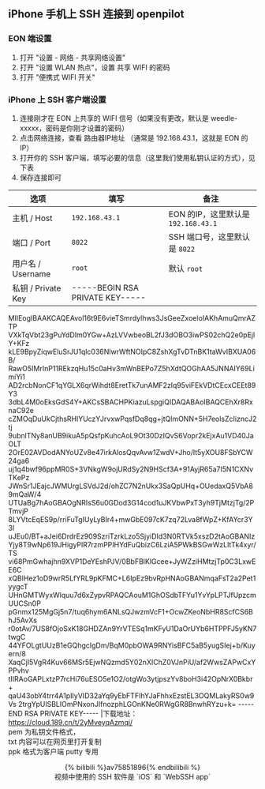 ## iPhone 手机上 SSH 连接到 openpilot

### EON 端设置

1. 打开 "设置 - 网络 - 共享网络设置" 
2. 打开 "设置 WLAN 热点"，设置 共享 WIFI 的密码
3. 打开 "便携式 WIFI 开关" 

### iPhone 上 SSH 客户端设置

1. 连接刚才在 EON 上共享的 WIFI 信号（如果没有更改，默认是 weedle-xxxxx，密码是你刚才设置的密码）
2. 点击网络连接，查看 路由器IP地址 （通常是 192.168.43.1，这就是 EON 的IP）
3. 打开你的 SSH 客户端，填写必要的信息（这里我们使用私钥认证的方式），见下表
4. 保存连接即可

选项|填写|备注
-|-|-
主机 / Host| `192.168.43.1`|EON 的IP，这里默认是 `192.168.43.1`
端口 / Port| `8022`|SSH 端口号，这里默认是 `8022`
用户名 / Username| `root`|默认 `root`
私钥 / Private Key| -----BEGIN RSA PRIVATE KEY-----
MIIEogIBAAKCAQEAvol16t9E6vieTSmrdylhws3JsGeeZxoeloIAKhAmuQmrAZTP
VXkTqVbt23gPuYdDIm0YGw+AzLVVwbeoBL2fJ3dOBO3iwPS02chQ2e0pEjlY+KFz
kLE9BpyZiqwEluSrJU1qlc036NlwrWftNOIpC8ZshXgTvDTnBK1taWvIBXUA06B/
RawO5IMrInP11REkzqHu15c0aHv3mWnBEPo7Z5hXdtQOGhAA5JNNAIY69LimiYi1
AD2rcbNonCF1qYGLX6qrWihdt8EretTk7unAMF2zlq95viFEkVDtCEcxCEEt89Y3
3dbL4M0oEksGdS4Y+AKCsSBACHPKiazuLspgiQIDAQABAoIBAQCEhXr8RxnaC92e
cZMOqDuUkCjthsRHlYUczYJrvxwPqsfDq8qg+jtQlmONN+5H7eolsZcIizncJ2tj
9ubnlTNy8anUB9ikuA5pQsfpKuhcAoL9Ot30DzIQvS6Vopr2kEjxAu1VD40JaOLT
2OrE02AVDodANYoUZv8e47irkAlosQqvAvw1ZwdV+Jho/lt5yXOU8FSbYCW24ga6
uj1q4bwf96ppMR0S+3VNkgW9ojURdSy2N9HScf3A+91AyjR65a7I5N1CXNvTKePz
JWnSr1JEajcJWMUrgLSVdJ2d/ohZC7N2nUkx3SaQpUHq+OUedaxQ5VbA89mQaW/4
UTUaBg7hAoGBAOgNRIsS6u0GDod3G14cod1uJKVbwPxT3yh9TjMtzjTg/2PTmvjP
8LYVtcEqES9p/rriFuTgIUyLyBIr4+mwGbE097cK7zq72Lva8fWpZ+KfAYcr3Y3l
uJEu0/BT+aJei6DrdrEz909SzriTzrkLzo5SjyiDId3N0RTVk5xszD2tAoGBANIz
Yjy8T9wNp619JHigyPlR7rzmPPIHYdFuQbizC6LziA5PWkBSGwWzLltTk4xyr/TS
vi68PmGwhajhn9XVP1DeYEshPJV/0BbFBlKlGcee+JyWZziHMtzjTp0C3LxwEE6C
xQBlHez1oD9wrR5LfYRL9pKFMC+L6IpEz9bvRpHNAoGBANmqaFsT2a2Pet1yygcT
UHnGMTWyxWlquu7d6xZypvRPAQCAouM1GhOSdbTFYu1YvYpLPTJfUpzcmUUCSn0P
pGnmx125MgGj5n7/tuq6hym6ANLsQJwzmVcF1+OcwZKeoNbHR8ScfCS6BhJ5AvXs
r0otAv/7US8fOjoSxK18GHDZAn9YrVTESq1mKFyU1DaOrUYb6HTPPFJ5yKN7twgC
44YFOLgtUUzB1eGQhgcIgDm/BqM0pbOWA9RNYisBFC5aB5yugSIej+b/Kuyern/8
XaqCjI5VgR4Kuv66MSr5EjwNQzmd5Y02nXIChZ0VJnPiU/af2WwsZAPwCxYPPvhv
tIIRAoGAPLxtzP7rcHi76uESO5e1O2/otgWo3ytjpszYv8boH3i42OpNrX0Bkbr+
qaU43obY4trr4A1pIIyVID32aYq9yEbFTFIhYJaFhhxEzstEL3OQMLakyRS0w9Vs
2trgYpUlSBLIOmPNxonJIfnozphLGOnKNe0RWgGR8BnwhRYzu+k=
-----END RSA PRIVATE KEY-----
 |下载地址：https://cloud.189.cn/t/2yMveyqAzmqi/<br>pem 为私钥文件格式，<br>txt 内容可以在网页里打开复制<br>ppk 格式为客户端 putty 专用


<center>
{% bilibili %}av75851896{% endbilibili %}
</center>
<center>视频中使用的 SSH 软件是 `iOS` 和 `WebSSH app`</center>
